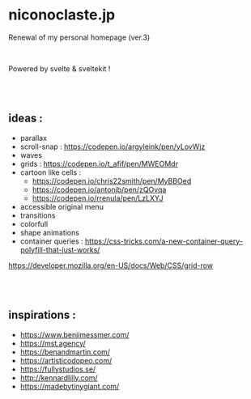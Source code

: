 # niconoclaste.jp

Renewal of my personal homepage (ver.3) 

<br>

Powered by svelte & sveltekit !

<br>
<br>

## ideas : 
- parallax
- scroll-snap : https://codepen.io/argyleink/pen/yLovWjz
- waves
- grids : https://codepen.io/t_afif/pen/MWEOMdr
- cartoon like cells : 
  - https://codepen.io/chris22smith/pen/MyBBOed
  - https://codepen.io/antonjb/pen/zQOvqa
  - https://codepen.io/rrenula/pen/LzLXYJ
- accessible original menu
- transitions
- colorfull
- shape animations
- container queries : https://css-tricks.com/a-new-container-query-polyfill-that-just-works/


https://developer.mozilla.org/en-US/docs/Web/CSS/grid-row

<br>
<br>

## inspirations :
- https://www.benjimessmer.com/
- https://mst.agency/
- https://benandmartin.com/
- https://artisticodopeo.com/
- https://fullystudios.se/
- http://kennardlilly.com/
- https://madebytinygiant.com/